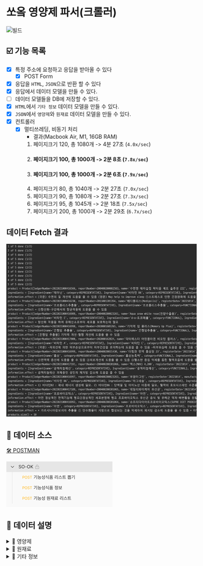 # 쏘옼 영양제 파서(크롤러)
![빌드](https://img.shields.io/github/workflow/status/so-ok/nutrient-parser/Build%20&%20Check)

## ☑️ 기능 목록

- [x] 특정 주소에 요청하고 응답을 받아올 수 있다
    - [x] POST Form
- [x] 응답을 `HTML`, `JSON`으로 반환 할 수 있다
- [x] 응답에서 데이터 모델을 만들 수 있다.
- [ ] 데이터 모델들을 DB에 저장할 수 있다.
- [x] `HTML`에서 `기타 정보` 데이터 모델을 만들 수 있다.
- [x] `JSON`에서 `영양제`와 `원재료` 데이터 모델을 만들 수 있다.
- [x] 컨트롤러
    - [x] 멀티쓰레딩, 비동기 처리
      - 결과(Macbook Air, M1, 16GB RAM)
      1. 페이지크기 120, 총 1080개 -> 4분 27초 (`4.0x/sec`)
      2. #### 페이지크기 100, 총 1000개 -> 2분 8초 (`7.8x/sec`)
      3. #### 페이지크기 100, 총 1000개 -> 2분 6초 (`7.9x/sec`)
      4. 페이지크기 80, 총 1040개 -> 2분 27초 (`7.0x/sec`)
      5. 페이지크기 90, 총 1080개 -> 2분 27초 (`7.3x/sec`)
      6. 페이지크기 95, 총 1045개 -> 2분 18초 (`7.5x/sec`)
      7. 페이지크기 200, 총 1000개 -> 2분 29초 (`6.7x/sec`)

## 데이터 Fetch 결과

![img.png](readme-image/img_5.png)

## 🥫 데이터 소스

[🛠 POSTMAN](https://www.postman.com/so-ok/workspace/7ae1b5e2-d0a1-43fc-bbe2-8e3ec7927061/collection/12837640-4b111503-6483-40e7-9592-0d0116131861?action=share&creator=12837640)

![img_3.png](readme-image/img_3.png)

## 📖 데이터 설명

<details>
<summary>💊 영양제</summary>

### 데이터 형태

`JSON Array`

### 모델

![img_1.png](readme-image/img_1.png)

### 결과 (1000개)

![img.png](readme-image/img_4.png)
</details>

<details>
<summary>🧱 원재료</summary>

### 데이터 형태

`JSON Array`

### 모델

![img.png](readme-image/img.png)
</details>

<details>
  <summary>📃 기타 정보</summary>

### 데이터 형태

`HTML <table>`

```html
(...)

<div class="page-container">
    <!-- 페이지 내용 -->
    <article>


        <table class="mb-table mb-view left-txt">
            <caption>문서정보</caption>
            <colgroup>
                <col style="width:20%">
                <col style="width:auto">
            </colgroup>
            <thead>
            <tr>
                <th scope="col" class="hidden">제목</th>
                <th scope="col" class="hidden">설명</th>
            </tr>
            </thead>
            <tbody>
            <tr>
                <th scope="row">업소명</th>
                <td>주식회사 노바렉스</td>
            </tr>
            <tr>
                <th scope="row">제품명</th>
                <td>수면엔 테라슬립 락티움 제트 솔루션 ZZZ</td>
            </tr>
            <tr>
                <th scope="row">신고번호</th>
                <td>200400200082583</td>
            </tr>
            <tr>
                <th scope="row">등록일자</th>
                <td>2022-10-14</td>
            </tr>
            <tr>
                <th scope="row">유통/소비기한</th>
                <td>제조일로부터 24개월</td>
            </tr>
            <tr>
                <th scope="row">성상</th>
                <td>고유의 향미가 있고 이미·이취가 없는 점박이를 포함한 하얀색의 투명 장방형 제피 정제</td>
            </tr>
            <!-- 
            <tr>
                <th>유형또는분류<br>(원료분류)</th>
                <td>비타민D</td>
            </tr>
             -->
            <tr>
                <th scope="row">섭취량/섭취 방법</th>
                <td>1일 1회, 1회 4정(1정당 750mg)을 물과 함께 섭취하십시오.</td>
            </tr>
            <tr>
                <th scope="row">포장재질</th>
                <td>폴리염화비닐(PVC)/알루미늄호일(AL-Foil), 폴리에틸렌(PE), 폴리프로필렌(PP), 고밀도폴리에틸렌(HDPE),
                    폴리에틸렌테레프탈레이트(PET), 폴리스틸렌(PS), 폴리염화비닐리덴(PVDC), 알루미늄(AL), 유리
                </td>
            </tr>
            <tr>
                <th scope="row">포장방법</th>
                <td>PTP포장/박스포장, 병포장/박스포장, 삼면포포장/박스포장</td>
            </tr>
            <tr>
                <th scope="row">보존 및 유통기준</th>
                <td>1. 고온다습한 곳과 직사광선을 피하여 습기가 적고 건조한 곳에 보관하십시오. 2. 개봉 후에는 공기의 노출을 최대한 차단하여
                    보관하십시오. 3. 영유아 및 어린이의 손에 닿지 않는 곳에 보관하십시오.
                </td>
            </tr>
            <tr>
                <th scope="row">섭취시주의사항</th>
                <td style="text-align:left !important;">임산부, 수유여성 및 어린이는 섭취에
                    주의<br/>우유 및 유제품에 대하여 알레르기를 나타내는 사람은 섭취에 주의<br/>카페인 함유음료(커피, 홍차, 녹차 등)와의 병용 섭취에 주의<br/>임산부, 수유부, 어린이
                    및 수술전후 환자는 섭취에 주의<br/>특정질환, 특이체질, 알레르기체질, 임산부의 경우에는 간혹 개인에 따라 과민반응이 나타날 수 있으므로 원료를 확인하시고, 섭취전에 전문가와
                    상담하시기 바랍니다.<br/>이상사례 발생 시, 섭취를 중단하고 전문가와 상담하시기 바랍니다.
                </td>
            </tr>
            <tr>
                <th scope="row">기능성 내용</th>
                <td style="text-align:left !important;">(국문) 수면의 질 개선에 도움을 줄 수
                    있음<br/>(영문) May help to improve sleep<br/>①스트레스로 인한 긴장완화에 도움을 줄 수 있음<br/>①단백질 및 아미노산 이용에 필요②혈액의
                    호모시스테인 수준을 정상으로 유지하는데 필요
                </td>
            </tr>
            <tr>
                <th scope="row">기준 및 규격</th>
                <td style="text-align:left !important;">1. 성상 : 고유의 향미가 있고 이미·이취가 없는 점박이를
                    포함한 하얀색의 투명 장방형 제피
                    정제<br/>2. 알파에스1카제인(αS1-casein)(f91-100) : 표시량(6.3mg/3000mg)의 80~120%<br/>3. L-테아닌 :
                    표시량(200mg/3000mg)의 80~120%<br/>4. 비타민B6 : 표시량(1.5mg/3000mg)의 80~150%<br/>5. 납(mg/kg) : 1.0 이하<br/>6.
                    카드뮴(mg/kg) : 0.3 이하<br/>7. 비소(mg/kg) : 1.0 이하<br/>8. 수은(mg/kg) : 0.3 이하<br/>9. 대장균군 : 음성<br/>10. 붕해
                    : 60분 이내
                </td>
            </tr>
            </tbody>
        </table>
        (...)
    </article>
</div>
```

- `.page-container` > `table`

### 모델

![img_2.png](readme-image/img_2.png)

</details>